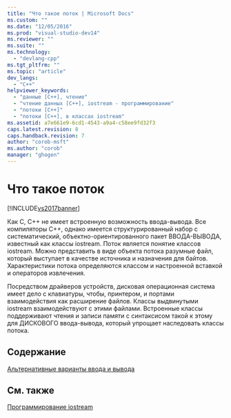 ```yaml
---
title: "Что такое поток | Microsoft Docs"
ms.custom: ""
ms.date: "12/05/2016"
ms.prod: "visual-studio-dev14"
ms.reviewer: ""
ms.suite: ""
ms.technology: 
  - "devlang-cpp"
ms.tgt_pltfrm: ""
ms.topic: "article"
dev_langs: 
  - "C++"
helpviewer_keywords: 
  - "данные [C++], чтение"
  - "чтение данных [C++], iostream - программирование"
  - "потоки [C++]"
  - "потоки [C++], в классах iostream"
ms.assetid: a7e661e9-6cd1-4543-a9a4-c58ee9fd32f3
caps.latest.revision: 8
caps.handback.revision: 7
author: "corob-msft"
ms.author: "corob"
manager: "ghogen"
---
```

# Что такое поток
[!INCLUDE[vs2017banner](../assembler/inline/includes/vs2017banner.md)]

Как C, C\+\+ не имеет встроенную возможность ввода\-вывода.  Все компиляторы C\+\+, однако имеется структурированный набор с систематический, объектно\-ориентированного пакет ВВОДА\-ВЫВОДА, известный как классы iostream.  Поток является понятие классов iostream.  Можно представить в виде объекта потока разумные файл, который выступает в качестве источника и назначения для байтов.  Характеристики потока определяются классом и настроенной вставкой и операторов извлечения.  
  
 Посредством драйверов устройств, дисковая операционная система имеет дело с клавиатуры, чтобы, принтером, и портами взаимодействия как расширение файлов.  Классы выдвинутыми iostream взаимодействуют с этими файлами.  Встроенные классы поддерживают чтения и записи памяти с синтаксисом такой к этому для ДИСКОВОГО ввода\-вывода, который упрощает наследовать классы потока.  
  
## Содержание  
 [Альтернативные варианты ввода и вывода](../standard-library/input-output-alternatives.md)  
  
## См. также  
 [Программирование iostream](../Topic/iostream%20Programming.md)